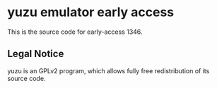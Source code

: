 yuzu emulator early access
=============

This is the source code for early-access 1346.

## Legal Notice

yuzu is an GPLv2 program, which allows fully free redistribution of its source code.